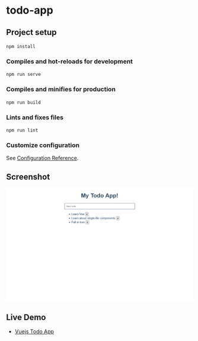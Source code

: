 # todo-app

## Project setup
```
npm install
```

### Compiles and hot-reloads for development
```
npm run serve
```

### Compiles and minifies for production
```
npm run build
```

### Lints and fixes files
```
npm run lint
```

### Customize configuration
See [Configuration Reference](https://cli.vuejs.org/config/).

## Screenshot

  ![screenshot](https://github.com/ahmedaefattah/vuejs_todo_app/blob/main/screenshots/screenshot.png)

## Live Demo

* [Vuejs Todo App](https://vuejs-todo-app-ahmedaefattah.netlify.app/)
